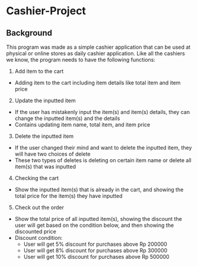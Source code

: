 # Cashier-Project

## Background

This program was made as a simple cashier application that can be used at physical or online stores as daily cashier application. Like all the cashiers we know, the program needs to have the following functions:
1. Add item to the cart
  - Adding item to the cart including item details like total item and item price
2. Update the inputted item
  - If the user has mistakenly input the item(s) and item(s) details, they can change the inputted item(s) and the details
  - Contains updating item name, total item, and item price
3. Delete the inputted item
  - If the user changed their mind and want to delete the inputted item, they will have two choices of delete
  - These two types of deletes is deleting on certain item name or delete all item(s) that was inputted
4. Checking the cart
  - Show the inputted item(s) that is already in the cart, and showing the total price for the item(s) they have inputted
5. Check out the order
  - Show the total price of all inputted item(s), showing the discount the user will get based on the condition below, and then showing the discounted price
  - Discount condition:
    - User will get 5% discount for purchases above Rp 200000
    - User will get 8% discount for purchases above Rp 300000
    - User will get 10% discount for purchases above Rp 500000


